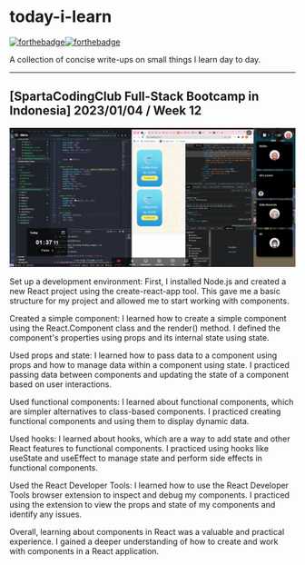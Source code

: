 # today-i-learn

[![forthebadge](https://forthebadge.com/images/badges/built-with-love.svg)](https://wajahatkarim.com)[![forthebadge](https://forthebadge.com/images/badges/makes-people-smile.svg)](https://wajahatkarim.com)

A collection of concise write-ups on small things I learn day to day.

---

## [SpartaCodingClub Full-Stack Bootcamp in Indonesia] 2023/01/04 / Week 12

![image](/images/56.png)

Set up a development environment: First, I installed Node.js and created a new React project using the create-react-app tool. This gave me a basic structure for my project and allowed me to start working with components.

Created a simple component: I learned how to create a simple component using the React.Component class and the render() method. I defined the component's properties using props and its internal state using state.

Used props and state: I learned how to pass data to a component using props and how to manage data within a component using state. I practiced passing data between components and updating the state of a component based on user interactions.

Used functional components: I learned about functional components, which are simpler alternatives to class-based components. I practiced creating functional components and using them to display dynamic data.

Used hooks: I learned about hooks, which are a way to add state and other React features to functional components. I practiced using hooks like useState and useEffect to manage state and perform side effects in functional components.

Used the React Developer Tools: I learned how to use the React Developer Tools browser extension to inspect and debug my components. I practiced using the extension to view the props and state of my components and identify any issues.

Overall, learning about components in React was a valuable and practical experience. I gained a deeper understanding of how to create and work with components in a React application.
